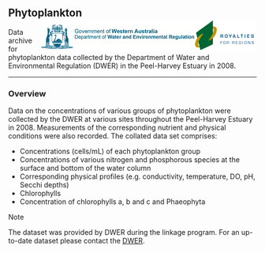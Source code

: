 ## Phytoplankton <img src="https://github.com/AquaticEcoDynamics/Peel_ARC/blob/master/Data/Sitemaps/Logos/dwer.png" align="right">

Data archive for phytoplankton data collected by the Department of Water and Environmental Regulation (DWER) in the Peel-Harvey Estuary in 2008.

---

### Overview

Data on the concentrations of various groups of phytoplankton were collected by the DWER at various sites throughout the Peel-Harvey Estuary in 2008. 
Measurements of the corresponding nutrient and physical conditions were also recorded. The collated data set comprises:

- Concentrations (cells/mL) of each phytoplankton group
- Concentrations of various nitrogen and phosphorous species at the surface and bottom of the water column
- Corresponding physical profiles (e.g. conductivity, temperature, DO, pH, Secchi depths) 
- Chlorophylls
- Concentration of chlorophylls a, b and c and Phaeophyta

> [!NOTE]
> The dataset was provided by DWER during the linkage program. For an up-to-date dataset please contact the [DWER](https://www.wa.gov.au/contact-us). 
